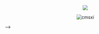 <div align=center>
  
<img src="https://capsule-render.vercel.app/api?type=waving&color=auto&height=170&section=header&text=민&nbsp&nbsp&nbsp서&fontSize=50&animation=fadeIn&fontAlignY=30&desc=%20&descAlignY=60&descAlign=90" /> 
  

  ![cmsxi](https://readme-typing-svg.herokuapp.com?font=Inter&color=000000&size=30&weight=700&lines=I+am+in+junjoy+company;callMe)
 
  
</div>
  
  
  <!--  	<img src="https://capsule-render.vercel.app/api?type=waving&color=auto&height=170&section=header&text=민&nbsp&nbsp&nbsp서&fontSize=50&animation=fadeIn&fontAlignY=30&desc=%20&descAlignY=60&descAlign=90" > 
  </img> -->
<!-- ![Snake animation](https://github.com/mmmjunjoy/mmmjunjoy/blob/output/github-contribution-grid-snake.svg)
<!-- -->
<!-- **cmsxi/cmsxi** is a ✨ _special_ ✨ repository because its `README.md` (this file) appears on your GitHub profile.

Here are some ideas to get you started:

- 🔭 I’m currently working on ...
- 🌱 I’m currently learning ...
- 👯 I’m looking to collaborate on ...
- 🤔 I’m looking for help with ...
- 💬 Ask me about ...
- 📫 How to reach me: ...
- 😄 Pronouns: ...
- ⚡ Fun fact: ...
--> -->
